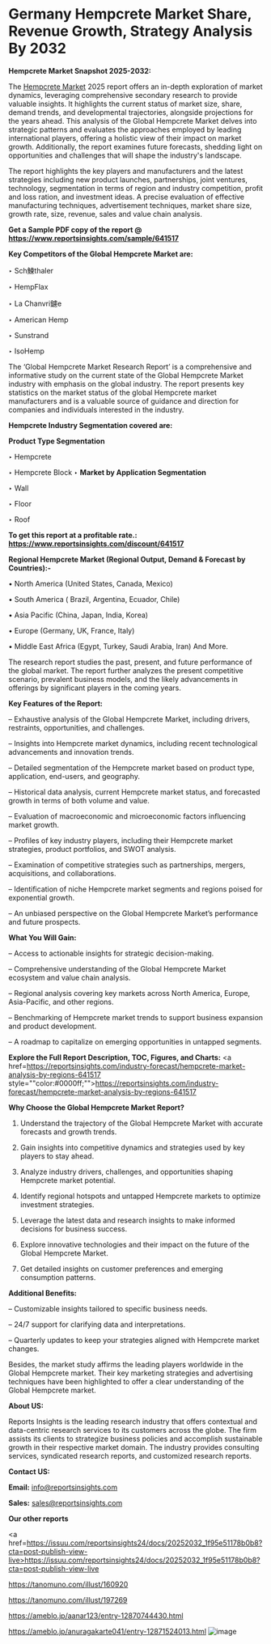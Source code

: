 # Germany Hempcrete Market Share, Revenue Growth, Strategy Analysis By 2032

<strong>Hempcrete Market Snapshot 2025-2032:</strong>

The <a href=https://www.reportsinsights.com/sample/641517>Hempcrete Market</a> 2025 report offers an in-depth exploration of market dynamics, leveraging comprehensive secondary research to provide valuable insights. It highlights the current status of market size, share, demand trends, and developmental trajectories, alongside projections for the years ahead. This analysis of the Global Hempcrete Market delves into strategic patterns and evaluates the approaches employed by leading international players, offering a holistic view of their impact on market growth. Additionally, the report examines future forecasts, shedding light on opportunities and challenges that will shape the industry's landscape.

The report highlights the key players and manufacturers and the latest strategies including new product launches, partnerships, joint ventures, technology, segmentation in terms of region and industry competition, profit and loss ration, and investment ideas. A precise evaluation of effective manufacturing techniques, advertisement techniques, market share size, growth rate, size, revenue, sales and value chain analysis.

<strong>Get a Sample PDF copy of the report @ <a href=https://www.reportsinsights.com/sample/641517 style=color:#0000ff;>https://www.reportsinsights.com/sample/641517</a></strong>

<strong>Key Competitors of the Global Hempcrete Market are:</strong>

‣ Sch鰊thaler

‣ HempFlax

‣ La Chanvri鑢e

‣ American Hemp

‣ Sunstrand

‣ IsoHemp

The ‘Global Hempcrete Market Research Report’ is a comprehensive and informative study on the current state of the Global Hempcrete Market industry with emphasis on the global industry. The report presents key statistics on the market status of the global Hempcrete market manufacturers and is a valuable source of guidance and direction for companies and individuals interested in the industry.

<strong>Hempcrete Industry Segmentation covered are:</strong>

<strong>Product Type Segmentation</strong>

‣ Hempcrete

‣ Hempcrete Block
‣ 
<strong>Market by Application Segmentation</strong>

‣ Wall

‣ Floor

‣ Roof

<strong>To get this report at a profitable rate.: <a href=https://www.reportsinsights.com/discount/641517 style=color:#0000ff;>https://www.reportsinsights.com/discount/641517</a></strong>

<strong>Regional Hempcrete Market (Regional Output, Demand &amp; Forecast by Countries):-</strong>

• North America (United States, Canada, Mexico)

• South America ( Brazil, Argentina, Ecuador, Chile)

• Asia Pacific (China, Japan, India, Korea)

• Europe (Germany, UK, France, Italy)

• Middle East Africa (Egypt, Turkey, Saudi Arabia, Iran) And More.

The research report studies the past, present, and future performance of the global market. The report further analyzes the present competitive scenario, prevalent business models, and the likely advancements in offerings by significant players in the coming years.

<strong>Key Features of the Report:</strong>

– Exhaustive analysis of the Global Hempcrete Market, including drivers, restraints, opportunities, and challenges.

– Insights into Hempcrete market dynamics, including recent technological advancements and innovation trends.

– Detailed segmentation of the Hempcrete market based on product type, application, end-users, and geography.

– Historical data analysis, current Hempcrete market status, and forecasted growth in terms of both volume and value.

– Evaluation of macroeconomic and microeconomic factors influencing market growth.

– Profiles of key industry players, including their Hempcrete market strategies, product portfolios, and SWOT analysis.

– Examination of competitive strategies such as partnerships, mergers, acquisitions, and collaborations.

– Identification of niche Hempcrete market segments and regions poised for exponential growth.

– An unbiased perspective on the Global Hempcrete Market’s performance and future prospects.

<strong>What You Will Gain:</strong>

– Access to actionable insights for strategic decision-making.

– Comprehensive understanding of the Global Hempcrete Market ecosystem and value chain analysis.

– Regional analysis covering key markets across North America, Europe, Asia-Pacific, and other regions.

– Benchmarking of Hempcrete market trends to support business expansion and product development.

– A roadmap to capitalize on emerging opportunities in untapped segments.

<strong>Explore the Full Report Description, TOC, Figures, and Charts:</strong>
<a href=https://reportsinsights.com/industry-forecast/hempcrete-market-analysis-by-regions-641517 style=""color:#0000ff;"">https://reportsinsights.com/industry-forecast/hempcrete-market-analysis-by-regions-641517</a>

<strong>Why Choose the Global Hempcrete Market Report?</strong>

1. Understand the trajectory of the Global Hempcrete Market with accurate forecasts and growth trends.

2. Gain insights into competitive dynamics and strategies used by key players to stay ahead.

3. Analyze industry drivers, challenges, and opportunities shaping Hempcrete market potential.

4. Identify regional hotspots and untapped Hempcrete markets to optimize investment strategies.

5. Leverage the latest data and research insights to make informed decisions for business success.

6. Explore innovative technologies and their impact on the future of the Global Hempcrete Market.

7. Get detailed insights on customer preferences and emerging consumption patterns.

<strong>Additional Benefits:</strong>

– Customizable insights tailored to specific business needs.

– 24/7 support for clarifying data and interpretations.

– Quarterly updates to keep your strategies aligned with Hempcrete market changes.

Besides, the market study affirms the leading players worldwide in the Global Hempcrete market. Their key marketing strategies and advertising techniques have been highlighted to offer a clear understanding of the Global Hempcrete market.

<strong><strong>About US</strong>:</strong>

Reports Insights is the leading research industry that offers contextual and data-centric research services to its customers across the globe. The firm assists its clients to strategize business policies and accomplish sustainable growth in their respective market domain. The industry provides consulting services, syndicated research reports, and customized research reports.

<strong>Contact US:</strong>

<p class=><b>Email:</b> <a href=mailto:info@reportsinsights.com>info@reportsinsights.com</a></p>
<p class=><b>Sales:</b> <a href=mailto:sales@reportsinsights.com>sales@reportsinsights.com</a></p>

<strong>Our other reports</strong>

<a href=https://issuu.com/reportsinsights24/docs/20252032_1f95e51178b0b8?cta=post-publish-view-live>https://issuu.com/reportsinsights24/docs/20252032_1f95e51178b0b8?cta=post-publish-view-live</a>

<a href=https://tanomuno.com/illust/160920>https://tanomuno.com/illust/160920</a>

<a href=https://tanomuno.com/illust/197269>https://tanomuno.com/illust/197269</a>

<a href=https://ameblo.jp/aanar123/entry-12870744430.html>https://ameblo.jp/aanar123/entry-12870744430.html</a>

<a href=https://ameblo.jp/anuragakarte041/entry-12871524013.html>https://ameblo.jp/anuragakarte041/entry-12871524013.html</a>
![image](https://github.com/user-attachments/assets/b5a5010f-b369-4cf5-9e4a-a24c195d8ded)
